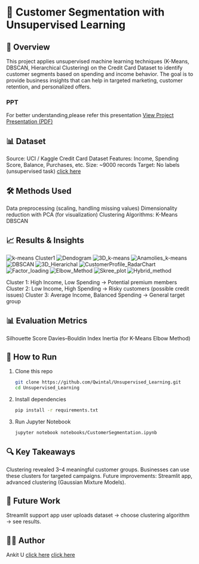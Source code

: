 # 🧩 Customer Segmentation with Unsupervised Learning
## 📌 Overview
This project applies unsupervised machine learning techniques (K-Means, DBSCAN, Hierarchical Clustering) on the Credit Card Dataset to identify customer segments based on spending and income behavior.
The goal is to provide business insights that can help in targeted marketing, customer retention, and personalized offers.

### PPT
For better understanding,please refer this presentation
[View Project Presentation (PDF)](reports/Unsupervised_ppt.pdf) 

## 📊 Dataset
Source: UCI / Kaggle Credit Card Dataset
Features: Income, Spending Score, Balance, Purchases, etc.
Size: ~9000 records
Target: No labels (unsupervised task)
[click here](https://www.kaggle.com/datasets/arjunbhasin2013/ccdata)

## 🛠️ Methods Used
Data preprocessing (scaling, handling missing values)
Dimensionality reduction with PCA (for visualization)
Clustering Algorithms:
K-Means
DBSCAN

## 📈 Results & Insights
![k-means Cluster1](reports/k-means_Cluster1.png)
![Dendogram](reports/Dendogram.png)
![3D_k-means](reports/3D_K-means.png)
![Anamolies_k-means](reports/Anamolies_k-means.png)
![DBSCAN](reports/DBSCAN.png)
![3D_Hierarichal](reports/3D_Hierarichal.png)
![CustomerProfile_RadarChart](reports/CustomerProfile_RadarChart.jpg)
![Factor_loading](reports/Factor_loading.png)
![Elbow_Method](reports/Elbow_method.png)
![Skree_plot](reports/Skree_plot.png)
![Hybrid_method](reports/hybrid_clusters.png)

Cluster 1: High Income, Low Spending → Potential premium members
Cluster 2: Low Income, High Spending → Risky customers (possible credit issues)
Cluster 3: Average Income, Balanced Spending → General target group

## 📊 Evaluation Metrics
Silhouette Score
Davies–Bouldin Index
Inertia (for K-Means Elbow Method)

## 🚀 How to Run
1. Clone this repo
   ```bash
   git clone https://github.com/Qwintal/Unsupervised_Learning.git
   cd Unsupervised_Learning
   ```
2. Install dependencies
   ```bash
   pip install -r requirements.txt
   ```
3. Run Jupyter Notebook
   ```bash
   jupyter notebook notebooks/CustomerSegmentation.ipynb
   ```

## 🔍 Key Takeaways
Clustering revealed 3–4 meaningful customer groups.
Businesses can use these clusters for targeted campaigns.
Future improvements: Streamlit app, advanced clustering (Gaussian Mixture Models).

## 📌 Future Work
Streamlit support app
user uploads dataset → choose clustering algorithm → see results.

## 👨‍💻 Author
Ankit U
[click here](https://github.com/Qwintal)
[click here](https://www.linkedin.com/in/ankit-uniyal-143992317/)
